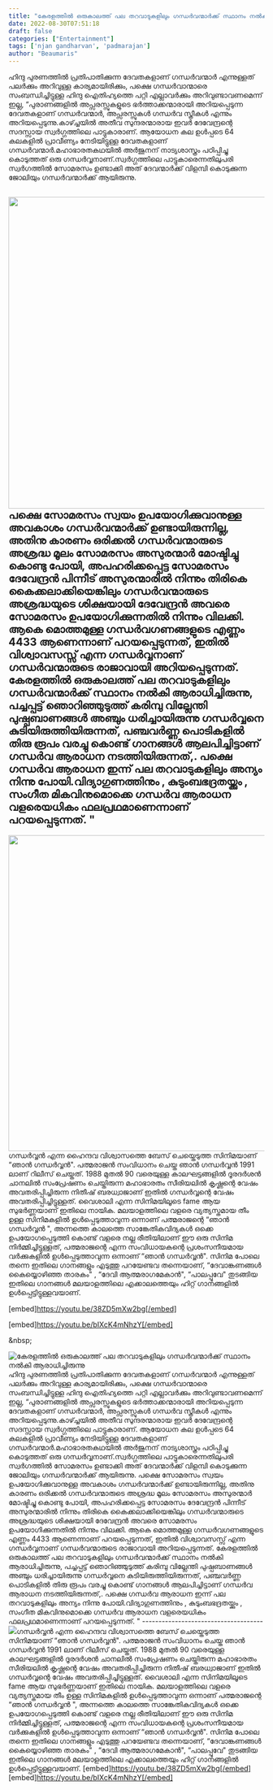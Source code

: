 ```yaml
---
title: "കേരളത്തിൽ ഒരുകാലത്ത് പല തറവാടുകളിലും ഗന്ധർവന്മാർക്ക് സ്ഥാനം നൽകി ആരാധിച്ചിരുന്നു"
date: 2022-08-30T07:51:18
draft: false
categories: ["Entertainment"]
tags: ['njan gandharvan', 'padmarajan']
author: "Beaumaris"
---
```


ഹിന്ദു പുരണത്തിൽ പ്രതിപാതിക്കുന്ന ദേവതകളാണ് ഗന്ധർവന്മാർ എന്നുള്ളത് പലർക്കും അറിവുള്ള കാര്യമായിരിക്കും, പക്ഷെ ഗന്ധർവാന്മാരെ സംബന്ധിച്ചിട്ടുള്ള ഹിന്ദു ഐതിഹ്യത്തെ പറ്റി എല്ലാവർക്കും അറിവുണ്ടാവണമെന്ന് ഇല്ല, “പുരാണങ്ങളിൽ അപ്സരസ്സുകളുടെ ഭർത്താക്കന്മാരായി അറിയപ്പെടുന്ന ദേവതകളാണ് ഗന്ധർവന്മാർ, അപ്സരസ്സുകൾ ഗന്ധർവ സ്ത്രീകൾ എന്നും അറിയപ്പെടുന്നു.കാഴ്ച്ചയിൽ അതീവ സുന്ദരന്മാരായ ഇവർ ദേവേന്ദ്രന്റെ സദസ്സായ സ്വർഗ്ഗത്തിലെ പാട്ടുകാരാണ്. ആയോധന കല ഉൾപ്പടെ 64 കലകളിൽ പ്രാവീണ്യം നേടിയിട്ടുള്ള ദേവതകളാണ് ഗന്ധർവന്മാർ.മഹാഭാരതകഥയിൽ അർജുനന് നാട്യശാസ്ത്രം പഠിപ്പിച്ചു കൊടുത്തത് ഒരു ഗന്ധർവ്വനാണ്.സ്വർഗ്ഗത്തിലെ പാട്ടുകാരെന്നതിലുപരി സ്വർഗത്തിൽ സോമരസം ഉണ്ടാക്കി അത് ദേവന്മാർക്ക് വിളമ്പി കൊടുക്കുന്ന ജോലിയും ഗന്ധർവന്മാർക്ക് ആയിരുന്നു.

<img class="size-full wp-image-349035 aligncenter" src="https://cdn.boolokam.com/articles/2022/08/rhrhy.jpg" alt="" width="1100" height="614" />പക്ഷെ സോമരസം സ്വയം ഉപയോഗിക്കുവാനുള്ള അവകാശം ഗന്ധർവന്മാർക്ക് ഉണ്ടായിരുന്നില്ല, അതിനു കാരണം ഒരിക്കൽ ഗന്ധർവന്മാരുടെ അശ്രദ്ധ മൂലം സോമരസം അസുരന്മാർ മോഷ്ടിച്ചു കൊണ്ടു പോയി, അപഹരിക്കപ്പെട്ട സോമരസം ദേവേന്ദ്രൻ പിന്നീട് അസുരന്മാരിൽ നിന്നും തിരികെ കൈക്കലാക്കിയെങ്കിലും ഗന്ധർവന്മാരുടെ അശ്രദ്ധയുടെ ശിക്ഷയായി ദേവേന്ദ്രൻ അവരെ സോമരസം ഉപയോഗിക്കുന്നതിൽ നിന്നും വിലക്കി. ആകെ മൊത്തമുള്ള ഗന്ധർവഗണങ്ങളുടെ എണ്ണം 4433 ആണെന്നാണ് പറയപ്പെടുന്നത്, ഇതിൽ വിശ്വാവസസ്സ് എന്ന ഗന്ധർവ്വനാണ് ഗന്ധർവന്മാരുടെ രാജാവായി അറിയപ്പെടുന്നത്. കേരളത്തിൽ ഒരുകാലത്ത് പല തറവാടുകളിലും ഗന്ധർവന്മാർക്ക് സ്ഥാനം നൽകി ആരാധിച്ചിരുന്നു, പച്ചപ്പട്ട് ഞൊറിഞ്ഞുടുത്ത് കരിമ്പു വില്ലേന്തി പുഷ്പബാണങ്ങൾ അഞ്ചും ധരിച്ചായിരുന്നു ഗന്ധർവ്വനെ കുടിയിരുത്തിയിരുന്നത്, പഞ്ചവർണ്ണ പൊടികളിൽ തിരു രൂപം വരച്ചു കൊണ്ട് ഗാനങ്ങൾ ആലപിച്ചിട്ടാണ് ഗന്ധർവ ആരാധന നടത്തിയിരുന്നത്,. പക്ഷെ ഗന്ധർവ ആരാധന ഇന്ന് പല തറവാടുകളിലും അന്യം നിന്നു പോയി.വിദ്യാഗുണത്തിനും , കുടുംബഭദ്രതയ്ക്കും , സംഗീത മികവിനുമൊക്കെ ഗന്ധർവ ആരാധന വളരെയധികം ഫലപ്രഥമാണെന്നാണ് പറയപ്പെടുന്നത്. "
-------------------------------------
<img class="size-full wp-image-349036 aligncenter" src="https://cdn.boolokam.com/articles/2022/08/wfwfgggg-1.jpg" alt="" width="1100" height="622" />ഗന്ധർവ്വൻ എന്ന ഹൈന്ദവ വിശ്വാസത്തെ ബേസ് ചെയ്തെടുത്ത സിനിമയാണ് “ഞാൻ ഗന്ധർവ്വൻ". പത്മരാജൻ സംവിധാനം ചെയ്ത ഞാൻ ഗന്ധർവ്വൻ 1991 ലാണ് റിലീസ് ചെയ്തത്. 1988 മുതൽ 90 വരെയുള്ള കാലഘട്ടങ്ങളിൽ ദൂരദർശൻ ചാനലിൽ സംപ്രേഷണം ചെയ്തിരുന്ന മഹാഭാരതം സീരിയലിൽ കൃഷ്ണന്റെ വേഷം അവതരിപ്പിച്ചിരുന്ന നിതീഷ് ബരധ്വാജാണ് ഇതിൽ ഗന്ധർവ്വന്റെ വേഷം അവതരിപ്പിച്ചിട്ടുള്ളത്. വൈശാലി എന്ന സിനിമയിലൂടെ fame ആയ സുഭർണ്ണയാണ് ഇതിലെ നായിക. മലയാളത്തിലെ വളരെ വ്യത്യസ്തമായ തീം ഉള്ള സിനിമകളിൽ ഉൾപ്പെടുത്താവുന്ന ഒന്നാണ് പത്മരാജന്റെ “ഞാൻ ഗന്ധർവ്വൻ ", അന്നത്തെ കാലത്തെ സാങ്കേതികവിദ്യകൾ ഒക്കെ ഉപയോഗപ്പെടുത്തി കൊണ്ട് വളരെ നല്ല രീതിയിലാണ് ഈ ഒരു സിനിമ നിർമ്മിച്ചിട്ടുള്ളത്, പത്മരാജന്റെ എന്ന സംവിധായകന്റെ പ്രശംസനീയമായ വർക്കുകളിൽ ഉൾപ്പെടുത്താവുന്ന ഒന്നാണ് “ഞാൻ ഗന്ധർവ്വൻ". സിനിമ പോലെ തന്നെ ഇതിലെ ഗാനങ്ങളും എടുത്തു പറയേണ്ടവ തന്നെയാണ്, “ദേവാങ്കണങ്ങൾ കൈയ്യൊഴിഞ്ഞ താരകം" , “ദേവി ആത്മരാഗമേകാൻ", “പാലപ്പൂവേ" തുടങ്ങിയ ഇതിലെ ഗാനങ്ങൾ മലയാളത്തിലെ എക്കാലത്തെയും ഹിറ്റ്‌ ഗാനങ്ങളിൽ ഉൾപ്പെട്ടിട്ടുള്ളവയാണ്.

[embed]https://youtu.be/38ZD5mXw2bg[/embed]

[embed]https://youtu.be/bIXcK4mNhzY[/embed]

&amp;nbsp;


![കേരളത്തിൽ ഒരുകാലത്ത് പല തറവാടുകളിലും ഗന്ധർവന്മാർക്ക് സ്ഥാനം നൽകി ആരാധിച്ചിരുന്നു](https://cdn.boolokam.com/articles/2022/08/rhrhy.jpg)ഹിന്ദു പുരണത്തിൽ പ്രതിപാതിക്കുന്ന ദേവതകളാണ് ഗന്ധർവന്മാർ എന്നുള്ളത് പലർക്കും അറിവുള്ള കാര്യമായിരിക്കും, പക്ഷെ ഗന്ധർവാന്മാരെ സംബന്ധിച്ചിട്ടുള്ള ഹിന്ദു ഐതിഹ്യത്തെ പറ്റി എല്ലാവർക്കും അറിവുണ്ടാവണമെന്ന് ഇല്ല, “പുരാണങ്ങളിൽ അപ്സരസ്സുകളുടെ ഭർത്താക്കന്മാരായി അറിയപ്പെടുന്ന ദേവതകളാണ് ഗന്ധർവന്മാർ, അപ്സരസ്സുകൾ ഗന്ധർവ സ്ത്രീകൾ എന്നും അറിയപ്പെടുന്നു.കാഴ്ച്ചയിൽ അതീവ സുന്ദരന്മാരായ ഇവർ ദേവേന്ദ്രന്റെ സദസ്സായ സ്വർഗ്ഗത്തിലെ പാട്ടുകാരാണ്. ആയോധന കല ഉൾപ്പടെ 64 കലകളിൽ പ്രാവീണ്യം നേടിയിട്ടുള്ള ദേവതകളാണ് ഗന്ധർവന്മാർ.മഹാഭാരതകഥയിൽ അർജുനന് നാട്യശാസ്ത്രം പഠിപ്പിച്ചു കൊടുത്തത് ഒരു ഗന്ധർവ്വനാണ്.സ്വർഗ്ഗത്തിലെ പാട്ടുകാരെന്നതിലുപരി സ്വർഗത്തിൽ സോമരസം ഉണ്ടാക്കി അത് ദേവന്മാർക്ക് വിളമ്പി കൊടുക്കുന്ന ജോലിയും ഗന്ധർവന്മാർക്ക് ആയിരുന്നു. പക്ഷെ സോമരസം സ്വയം ഉപയോഗിക്കുവാനുള്ള അവകാശം ഗന്ധർവന്മാർക്ക് ഉണ്ടായിരുന്നില്ല, അതിനു കാരണം ഒരിക്കൽ ഗന്ധർവന്മാരുടെ അശ്രദ്ധ മൂലം സോമരസം അസുരന്മാർ മോഷ്ടിച്ചു കൊണ്ടു പോയി, അപഹരിക്കപ്പെട്ട സോമരസം ദേവേന്ദ്രൻ പിന്നീട് അസുരന്മാരിൽ നിന്നും തിരികെ കൈക്കലാക്കിയെങ്കിലും ഗന്ധർവന്മാരുടെ അശ്രദ്ധയുടെ ശിക്ഷയായി ദേവേന്ദ്രൻ അവരെ സോമരസം ഉപയോഗിക്കുന്നതിൽ നിന്നും വിലക്കി. ആകെ മൊത്തമുള്ള ഗന്ധർവഗണങ്ങളുടെ എണ്ണം 4433 ആണെന്നാണ് പറയപ്പെടുന്നത്, ഇതിൽ വിശ്വാവസസ്സ് എന്ന ഗന്ധർവ്വനാണ് ഗന്ധർവന്മാരുടെ രാജാവായി അറിയപ്പെടുന്നത്. കേരളത്തിൽ ഒരുകാലത്ത് പല തറവാടുകളിലും ഗന്ധർവന്മാർക്ക് സ്ഥാനം നൽകി ആരാധിച്ചിരുന്നു, പച്ചപ്പട്ട് ഞൊറിഞ്ഞുടുത്ത് കരിമ്പു വില്ലേന്തി പുഷ്പബാണങ്ങൾ അഞ്ചും ധരിച്ചായിരുന്നു ഗന്ധർവ്വനെ കുടിയിരുത്തിയിരുന്നത്, പഞ്ചവർണ്ണ പൊടികളിൽ തിരു രൂപം വരച്ചു കൊണ്ട് ഗാനങ്ങൾ ആലപിച്ചിട്ടാണ് ഗന്ധർവ ആരാധന നടത്തിയിരുന്നത്,. പക്ഷെ ഗന്ധർവ ആരാധന ഇന്ന് പല തറവാടുകളിലും അന്യം നിന്നു പോയി.വിദ്യാഗുണത്തിനും , കുടുംബഭദ്രതയ്ക്കും , സംഗീത മികവിനുമൊക്കെ ഗന്ധർവ ആരാധന വളരെയധികം ഫലപ്രഥമാണെന്നാണ് പറയപ്പെടുന്നത്. " \------------------------------------- ![](https://cdn.boolokam.com/articles/2022/08/wfwfgggg-1.jpg)ഗന്ധർവ്വൻ എന്ന ഹൈന്ദവ വിശ്വാസത്തെ ബേസ് ചെയ്തെടുത്ത സിനിമയാണ് “ഞാൻ ഗന്ധർവ്വൻ". പത്മരാജൻ സംവിധാനം ചെയ്ത ഞാൻ ഗന്ധർവ്വൻ 1991 ലാണ് റിലീസ് ചെയ്തത്. 1988 മുതൽ 90 വരെയുള്ള കാലഘട്ടങ്ങളിൽ ദൂരദർശൻ ചാനലിൽ സംപ്രേഷണം ചെയ്തിരുന്ന മഹാഭാരതം സീരിയലിൽ കൃഷ്ണന്റെ വേഷം അവതരിപ്പിച്ചിരുന്ന നിതീഷ് ബരധ്വാജാണ് ഇതിൽ ഗന്ധർവ്വന്റെ വേഷം അവതരിപ്പിച്ചിട്ടുള്ളത്. വൈശാലി എന്ന സിനിമയിലൂടെ fame ആയ സുഭർണ്ണയാണ് ഇതിലെ നായിക. മലയാളത്തിലെ വളരെ വ്യത്യസ്തമായ തീം ഉള്ള സിനിമകളിൽ ഉൾപ്പെടുത്താവുന്ന ഒന്നാണ് പത്മരാജന്റെ “ഞാൻ ഗന്ധർവ്വൻ ", അന്നത്തെ കാലത്തെ സാങ്കേതികവിദ്യകൾ ഒക്കെ ഉപയോഗപ്പെടുത്തി കൊണ്ട് വളരെ നല്ല രീതിയിലാണ് ഈ ഒരു സിനിമ നിർമ്മിച്ചിട്ടുള്ളത്, പത്മരാജന്റെ എന്ന സംവിധായകന്റെ പ്രശംസനീയമായ വർക്കുകളിൽ ഉൾപ്പെടുത്താവുന്ന ഒന്നാണ് “ഞാൻ ഗന്ധർവ്വൻ". സിനിമ പോലെ തന്നെ ഇതിലെ ഗാനങ്ങളും എടുത്തു പറയേണ്ടവ തന്നെയാണ്, “ദേവാങ്കണങ്ങൾ കൈയ്യൊഴിഞ്ഞ താരകം" , “ദേവി ആത്മരാഗമേകാൻ", “പാലപ്പൂവേ" തുടങ്ങിയ ഇതിലെ ഗാനങ്ങൾ മലയാളത്തിലെ എക്കാലത്തെയും ഹിറ്റ്‌ ഗാനങ്ങളിൽ ഉൾപ്പെട്ടിട്ടുള്ളവയാണ്. [embed]https://youtu.be/38ZD5mXw2bg[/embed] [embed]https://youtu.be/bIXcK4mNhzY[/embed] &nbsp;
